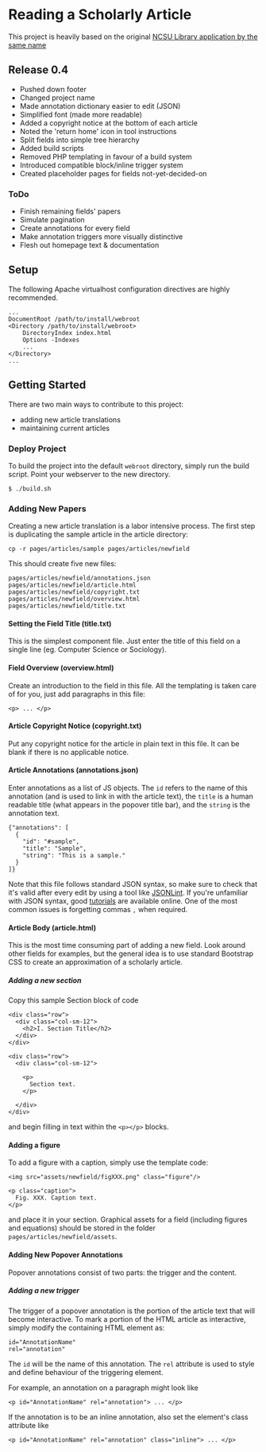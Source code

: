 # Reading a Scholarly Article

This project is heavily based on the original [NCSU Library application by
the same name](https://www.lib.ncsu.edu/tutorials/scholarly-articles/)

## Release 0.4

* Pushed down footer
* Changed project name
* Made annotation dictionary easier to edit (JSON)
* Simplified font (made more readable)
* Added a copyright notice at the bottom of each article
* Noted the 'return home' icon in tool instructions
* Split fields into simple tree hierarchy
* Added build scripts
* Removed PHP templating in favour of a build system
* Introduced compatible block/inline trigger system
* Created placeholder pages for fields not-yet-decided-on

### ToDo

* Finish remaining fields' papers
* Simulate pagination
* Create annotations for every field
* Make annotation triggers more visually distinctive
* Flesh out homepage text & documentation

## Setup

The following Apache virtualhost configuration directives are highly
recommended.

    ...
    DocumentRoot /path/to/install/webroot
    <Directory /path/to/install/webroot>
        DirectoryIndex index.html
        Options -Indexes
        ...
    </Directory>
    ...

## Getting Started

There are two main ways to contribute to this project:

* adding new article translations
* maintaining current articles

### Deploy Project

To build the project into the default `webroot` directory, simply run the
build script. Point your webserver to the new directory.

    $ ./build.sh

### Adding New Papers

Creating a new article translation is a labor intensive process. The first
step is duplicating the sample article in the article directory:

    cp -r pages/articles/sample pages/articles/newfield

This should create five new files:

    pages/articles/newfield/annotations.json
    pages/articles/newfield/article.html
    pages/articles/newfield/copyright.txt
    pages/articles/newfield/overview.html
    pages/articles/newfield/title.txt

#### Setting the Field Title (title.txt)

This is the simplest component file. Just enter the title of this field on
a single line (eg. Computer Science or Sociology).

#### Field Overview (overview.html)

Create an introduction to the field in this file. All the templating is
taken care of for you, just add paragraphs in this file:

    <p> ... </p>

#### Article Copyright Notice (copyright.txt)

Put any copyright notice for the article in plain text in this file. It can
be blank if there is no applicable notice.

#### Article Annotations (annotations.json)

Enter annotations as a list of JS objects. The `id` refers to the name of
this annotation (and is used to link in with the article text), the `title`
is a human readable title (what appears in the popover title bar), and the
`string` is the annotation text.

    {"annotations": [
      {
        "id": "#sample",
        "title": "Sample",
        "string": "This is a sample."
      }
    ]}

Note that this file follows standard JSON syntax, so make sure to check
that it's valid after every edit by using a tool like
[JSONLint](http://jsonlint.com). If you're unfamiliar with JSON syntax,
good [tutorials](http://www.w3schools.com/json/) are available online. One
of the most common issues is forgetting commas `,` when required.

#### Article Body (article.html)

This is the most time consuming part of adding a new field. Look around
other fields for examples, but the general idea is to use standard
Bootstrap CSS to create an approximation of a scholarly article.

##### Adding a new section

Copy this sample Section block of code

    <div class="row">
      <div class="col-sm-12">
        <h2>I. Section Title</h2>
      </div>
    </div>

    <div class="row">
      <div class="col-sm-12">

        <p>
          Section text.
        </p>

      </div>
    </div>

and begin filling in text within the `<p></p>` blocks.

#### Adding a figure

To add a figure with a caption, simply use the template code:

    <img src="assets/newfield/figXXX.png" class="figure"/>

    <p class="caption">
      Fig. XXX. Caption text.
    </p>

and place it in your section. Graphical assets for a field (including
figures and equations) should be stored in the folder
`pages/articles/newfield/assets`.

#### Adding New Popover Annotations

Popover annotations consist of two parts: the trigger and the content.

##### Adding a new trigger

The trigger of a popover annotation is the portion of the article text that
will become interactive. To mark a portion of the HTML article as
interactive, simply modify the containing HTML element as:

    id="AnnotationName"
    rel="annotation"

The `id` will be the name of this annotation. The `rel` attribute is used
to style and define behaviour of the triggering element.

For example, an annotation on a paragraph might look like

    <p id="AnnotationName" rel="annotation"> ... </p>

If the annotation is to be an inline annotation, also set the element's
class attribute like

    <p id="AnnotationName" rel="annotation" class="inline"> ... </p>
